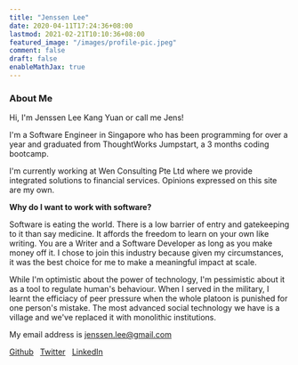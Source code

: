 ```yaml
---
title: "Jenssen Lee"
date: 2020-04-11T17:24:36+08:00
lastmod: 2021-02-21T10:10:36+08:00
featured_image: "/images/profile-pic.jpeg"
comment: false
draft: false
enableMathJax: true
---
```


### About Me ###

Hi, I'm Jenssen Lee Kang Yuan or call me Jens!

I'm a Software Engineer in Singapore who has been programming for over a year 
and graduated from ThoughtWorks Jumpstart, a 3 months coding bootcamp. 

I'm currently working at Wen Consulting Pte Ltd where we provide integrated solutions to financial services. Opinions expressed on this site are my own. 

**Why do I want to work with software?**

Software is eating the world. There is a low barrier of entry and gatekeeping to it than say medicine. It affords the freedom to learn on your own like writing. You are a Writer and a Software Developer as long as you make money off it. I chose to join this industry because given my circumstances, it was the best choice for me to make a meaningful impact at scale. 

While I'm optimistic about the power of technology, I'm pessimistic about it as a tool to regulate human's behaviour. When I served in the military, I learnt the efficiacy of peer pressure when the whole platoon is punished for one person's mistake. The most advanced social technology we have is a village and we've replaced it with monolithic institutions.

My email address is <a href="mailto:jenssen.lee@gmail.com">jenssen.lee@gmail.com</a>

[Github](https://github.com/jenlky)
&nbsp;
[Twitter](https://twitter.com/Jenlky)
&nbsp;
[LinkedIn](https://www.linkedin.com/in/jenlky/)

